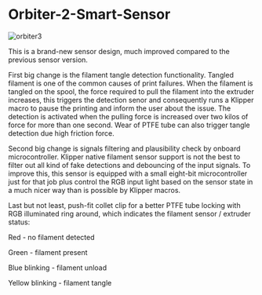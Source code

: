 # Orbiter-2-Smart-Sensor


![orbiter3](https://github.com/RobertLorincz/Orbiter-2-Smart-Sensor/assets/155807093/71ca368d-5e7f-401e-ba3c-1d72bc54aeb9)

 
This is a brand-new sensor design, much improved compared to the previous sensor version.

First big change is the filament tangle detection functionality. Tangled filament is one of the common causes of print failures. When the filament is tangled on the spool, the force required to pull the filament into the extruder increases, this triggers the detection senor and consequently runs a Klipper macro to pause the printing and inform the user about the issue. The detection is activated when the pulling force is increased over two kilos of force for more than one second. Wear of PTFE tube can also trigger tangle detection due high friction force.

Second big change is signals filtering and plausibility check by onboard microcontroller. Klipper native filament sensor support is not the best to filter out all kind of fake detections and debouncing of the input signals. To improve this, this sensor is equipped with a small eight-bit microcontroller just for that job plus control the RGB input light based on the sensor state in a much nicer way than is possible by Klipper macros.

Last but not least, push-fit collet clip for a better PTFE tube locking with RGB illuminated
ring around, which indicates the filament sensor / extruder status:

Red - no filament detected

Green - filament present

Blue blinking - filament unload

Yellow blinking - filament tangle
